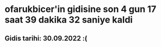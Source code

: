 # ofarukbicer'in gidisine son 4 gun 17 saat 39 dakika 32 saniye kaldi

## Gidis tarihi: 30.09.2022 :(